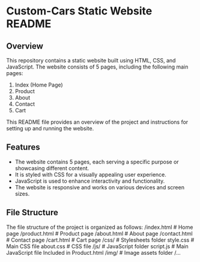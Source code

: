 # Custom-Cars Static Website README

## Overview
This repository contains a static website built using HTML, CSS, and JavaScript. The website consists of 5 pages, including the following main pages:

1. Index (Home Page)
2. Product
3. About
4. Contact
5. Cart

This README file provides an overview of the project and instructions for setting up and running the website.

## Features
- The website contains 5 pages, each serving a specific purpose or showcasing different content.
- It is styled with CSS for a visually appealing user experience.
- JavaScript is used to enhance interactivity and functionality.
- The website is responsive and works on various devices and screen sizes.

## File Structure
The file structure of the project is organized as follows:
/index.html # Home page
/product.html # Product page
/about.html # About page
/contact.html # Contact page
/cart.html # Cart page
/css/ # Stylesheets folder
style.css # Main CSS file
about.css #  CSS file
/js/ # JavaScript folder
script.js #  Main JavaScript file Included in Product.html
/img/ # Image assets folder
/...

